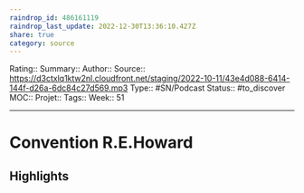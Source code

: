 ```yaml
---
raindrop_id: 486161119
raindrop_last_update: 2022-12-30T13:36:10.427Z
share: true
category: source
---
```


Rating::
Summary:: 
Author::
Source:: https://d3ctxlq1ktw2nl.cloudfront.net/staging/2022-10-11/43e4d088-6414-144f-d26a-6dc84c27d569.mp3
Type:: #SN/Podcast 
Status:: #to_discover
MOC::
Projet:: 
Tags:: 
Week:: 51

***
# Convention R.E.Howard



## Highlights


